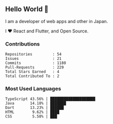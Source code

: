 ## Hello World 👋

I am a developer of web apps and other in Japan.

I ❤️ React and Flutter, and Open Source.

### Contributions

<!-- contributions start -->

    Repositories         : 54
    Issues               : 21
    Commits              : 1180
    Pull-Requests        : 229
    Total Stars Earned   : 4
    Total Contributed To : 2

<!-- contributions end -->

### Most Used Languages

<!-- most-used-languages start -->

    TypeScript 43.56% | ████████████████████
    Java       14.18% | ███████
    Dart       13.23% | ██████
    HTML        9.62% | ████
    CSS         5.58% | ███

<!-- most-used-languages end -->
